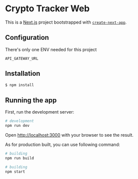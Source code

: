 # Crypto Tracker Web

This is a [Next.js](https://nextjs.org/) project bootstrapped with [`create-next-app`](https://github.com/vercel/next.js/tree/canary/packages/create-next-app).

## Configuration

There's only one ENV needed for this project

```
API_GATEWAY_URL
```

## Installation

```bash
$ npm install
```

## Running the app

First, run the development server:

```bash
# development
npm run dev
```

Open [http://localhost:3000](http://localhost:3000) with your browser to see the result.

As for production built, you can use following command:

```bash
# building
npm run build

# building
npm start
```
